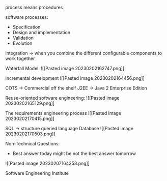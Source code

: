 process means procedures

software processes:
- Specification
- Design and implementation
- Validation
- Evolution

integration -> when you combine the different configurable components to work together

Waterfall Model:
![[Pasted image 20230202162747.png]]

Incremental development
![[Pasted image 20230202164456.png]]


COTS -> Commercial off the shelf
J2EE -> Java 2 Enterprise Edition

Reuse-oriented software engineering:
![[Pasted image 20230202165129.png]]

The requirements engineering process
![[Pasted image 20230202170415.png]]

SQL -> structure queried language
Database
![[Pasted image 20230202170503.png]]


Non-Technical Questions:
- Best answer today might be not the best answer tomorrow 


![[Pasted image 20230207164353.png]]

Software Engineering Institute